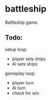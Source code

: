 # battleship
Battleship game.

## Todo:
setup loop:
* player sets ships
* AI sets ships

gameplay loop:
* player turn
* AI turn
* check for win
